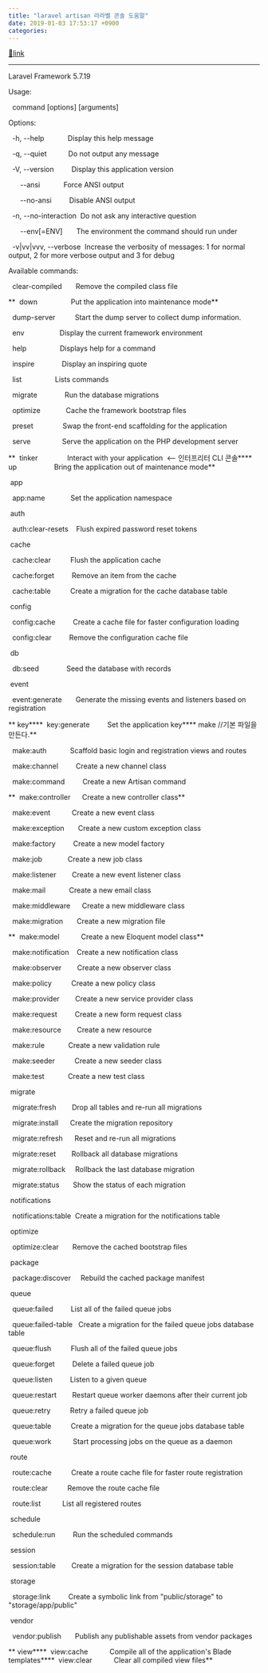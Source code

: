 ```yaml
---
title: "laravel artisan 라라벨 콘솔 도움말"
date: 2019-01-03 17:53:17 +0900
categories: 
---
```

[🔗link](http://www.mins01.com/mh/tech/read/1230)
***


Laravel Framework 5.7.19

  


Usage:

  command [options] [arguments]

  


Options:

  -h, --help            Display this help message

  -q, --quiet           Do not output any message

  -V, --version         Display this application version

      --ansi            Force ANSI output

      --no-ansi         Disable ANSI output

  -n, --no-interaction  Do not ask any interactive question

      --env[=ENV]       The environment the command should run under

  -v|vv|vvv, --verbose  Increase the verbosity of messages: 1 for normal output, 2 for more verbose output and 3 for debug

  


Available commands:

  clear-compiled       Remove the compiled class file

**  down                 Put the application into maintenance mode**

  dump-server          Start the dump server to collect dump information.

  env                  Display the current framework environment

  help                 Displays help for a command

  inspire              Display an inspiring quote

  list                 Lists commands

  migrate              Run the database migrations

  optimize             Cache the framework bootstrap files

  preset               Swap the front-end scaffolding for the application

  serve                Serve the application on the PHP development server

**  tinker               Interact with your application  &lt;-- 인터프리터 CLI 콘솔****  up                   Bring the application out of maintenance mode**

 app

  app:name             Set the application namespace

 auth

  auth:clear-resets    Flush expired password reset tokens

 cache

  cache:clear          Flush the application cache

  cache:forget         Remove an item from the cache

  cache:table          Create a migration for the cache database table

 config

  config:cache         Create a cache file for faster configuration loading

  config:clear         Remove the configuration cache file

 db

  db:seed              Seed the database with records

 event

  event:generate       Generate the missing events and listeners based on registration

** key****  key:generate         Set the application key**** make //기본 파일을 만든다.**

  make:auth            Scaffold basic login and registration views and routes

  make:channel         Create a new channel class

  make:command         Create a new Artisan command

**  make:controller      Create a new controller class**

  make:event           Create a new event class

  make:exception       Create a new custom exception class

  make:factory         Create a new model factory

  make:job             Create a new job class

  make:listener        Create a new event listener class

  make:mail            Create a new email class

  make:middleware      Create a new middleware class

  make:migration       Create a new migration file

**  make:model           Create a new Eloquent model class**

  make:notification    Create a new notification class

  make:observer        Create a new observer class

  make:policy          Create a new policy class

  make:provider        Create a new service provider class

  make:request         Create a new form request class

  make:resource        Create a new resource

  make:rule            Create a new validation rule

  make:seeder          Create a new seeder class

  make:test            Create a new test class

 migrate

  migrate:fresh        Drop all tables and re-run all migrations

  migrate:install      Create the migration repository

  migrate:refresh      Reset and re-run all migrations

  migrate:reset        Rollback all database migrations

  migrate:rollback     Rollback the last database migration

  migrate:status       Show the status of each migration

 notifications

  notifications:table  Create a migration for the notifications table

 optimize

  optimize:clear       Remove the cached bootstrap files

 package

  package:discover     Rebuild the cached package manifest

 queue

  queue:failed         List all of the failed queue jobs

  queue:failed-table   Create a migration for the failed queue jobs database table

  queue:flush          Flush all of the failed queue jobs

  queue:forget         Delete a failed queue job

  queue:listen         Listen to a given queue

  queue:restart        Restart queue worker daemons after their current job

  queue:retry          Retry a failed queue job

  queue:table          Create a migration for the queue jobs database table

  queue:work           Start processing jobs on the queue as a daemon

 route

  route:cache          Create a route cache file for faster route registration

  route:clear          Remove the route cache file

  route:list           List all registered routes

 schedule

  schedule:run         Run the scheduled commands

 session

  session:table        Create a migration for the session database table

 storage

  storage:link         Create a symbolic link from "public/storage" to "storage/app/public"

 vendor

  vendor:publish       Publish any publishable assets from vendor packages

** view****  view:cache           Compile all of the application's Blade templates****  view:clear           Clear all compiled view files**  



